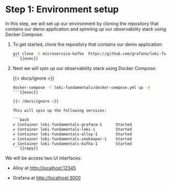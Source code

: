 # Step 1: Environment setup

In this step, we will set up our environment by cloning the repository that contains our demo application and spinning up our observability stack using Docker Compose.

1. To get started, clone the repository that contains our demo application:

   ```bash
   git clone -b microservice-kafka  https://github.com/grafana/loki-fundamentals.git
   ```{{exec}}

1. Next we will spin up our observability stack using Docker Compose:

   {{< docs/ignore >}}

   ```bash
   docker-compose -f loki-fundamentals/docker-compose.yml up -d 
   ```{{exec}}

   {{< /docs/ignore >}}

   This will spin up the following services:

   ```bash
   ✔ Container loki-fundamentals-grafana-1      Started                                                        
   ✔ Container loki-fundamentals-loki-1         Started                        
   ✔ Container loki-fundamentals-alloy-1        Started
   ✔ Container loki-fundamentals-zookeeper-1    Started
   ✔ Container loki-fundamentals-kafka-1        Started
   ```{{copy}}

We will be access two UI interfaces:

- Alloy at [http://localhost:12345]({{TRAFFIC_HOST1_12345}})

- Grafana at [http://localhost:3000]({{TRAFFIC_HOST1_3000}})
